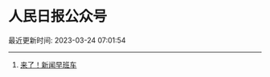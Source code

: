 # 人民日报公众号

最近更新时间: 2023-03-24 07:01:54

--- 
1. [来了！新闻早班车](https://mp.weixin.qq.com/s/Tt--Y7_SUJX8xkrEyXiLGw) 
